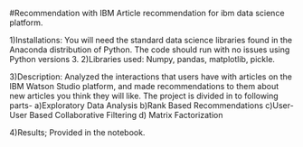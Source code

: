 #Recommendation with IBM
Article recommendation for ibm data science platform.

1)Installations:
You will need the standard data science libraries found in the Anaconda distribution of Python. The code should run with no issues using Python versions 3.
2)Libraries used:
Numpy, pandas, matplotlib, pickle.

3)Description:
Analyzed the interactions that users have with articles on the IBM Watson Studio platform, and made recommendations to them about new articles you think they will like.
The project is divided in to following parts-
a)Exploratory Data Analysis
b)Rank Based Recommendations
c)User-User Based Collaborative Filtering
d) Matrix Factorization

4)Results;
Provided in the notebook.